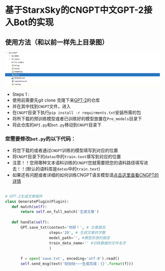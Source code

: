  # 基于StarxSky的CNGPT中文GPT-2接入Bot的实现

 ## 使用方法（和以前一样先上目录图） 
 ![im](https://github.com/FloatTech/AI-Bot/blob/main/CNGPT/READ/t.PNG?raw=true)
 - Steps 1 :
 - 使用前需要先git clone 克隆下来[GPT-2](https://github.com/StarxSky/GPT-2)的仓库
 - 并在其中找到```CNGPT```文件，进入
 - 在```CNGPT```目录下执行```pip install -r requirments.txt```安装所需的包
 - 将所下载的预训练模型或者已训练好的模型放置在```Pre_models```目录下
 - 将此仓库的```API.py```和```bot.py```移动到```CNGPT```目录下
 ### 您需要修改```bot.py```的以下代码：
 - 将您下载的或者通过```CNGPT```训练的模型填写到对应的位置
 - 将```CNGPT```目录下的```datas```中的```train.text```填写到对应的位置
 - 注意！！您用哪种文本语料训练的```CNGPT```您就需要把您的语料路径填写进去！！(默认的语料库是```datas```中的```train.text```)
 - 如果还有问题或者详细的如何训练CNGPT语言模型请[点击这里查看CNGPT的详情](https://github.com/StarxSky/GPT-2/blob/main/CNGPT/README.md)
 ```python
 
 # GPT-2生成文章插件
class GeneratePlugin(Plugin):
    def match(self):
        return self.on_full_match('生成文章')

    def handle(self):
        GPT.save_txt(context='你好！', # 文章题目
                     steps='20', # 生成文章的字数
                     model_path='', #模型存放的路径
                     train_data_name='' #训练数据的文件名字
                     )

        f = open('save.txt', encoding='utf-8').read()
        self.send_msg(text('哒哒哒~~~生成完成：{}'.format(f)))
```
